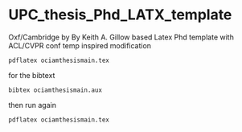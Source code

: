 # UPC_thesis_Phd_LATX_template
 Oxf/Cambridge by By Keith A. Gillow based Latex Phd template with ACL/CVPR conf temp inspired modification 


```
pdflatex ociamthesismain.tex 
```
for the bibtext

```
bibtex ociamthesismain.aux
``` 
then run again

```
pdflatex ociamthesismain.tex 
```
